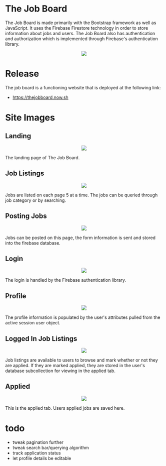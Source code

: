 # The Job Board
The Job Board is made primarily with the Bootstrap framework as well as JavaScript.  It uses the Firebase Firestore technology in order to store information about jobs and users.  The Job Board also has authentication and authorization which is implemented through Firebase's authentication library.

<p align="center">
  <img src="https://i.imgur.com/d1mVjsI.png">
</p>

# Release
The job board is a functioning website that is deployed at the following link:

- https://thejobboard.now.sh

# Site Images

## Landing
<p align="center">
  <img src="https://i.imgur.com/6Ukw5N2.jpg">
</p>
The landing page of The Job Board.

## Job Listings
<p align="center">
  <img src="https://i.imgur.com/CJ3vNUY.jpg">
</p>
Jobs are listed on each page 5 at a time.  The jobs can be queried through job category or by searching.

## Posting Jobs
<p align="center">
  <img src="https://i.imgur.com/uuCp56w.png">
</p>
Jobs can be posted on this page, the form information is sent and stored into the firebase database.

## Login
<p align="center">
  <img src="https://i.imgur.com/TEI6CXE.png">
</p>
The login is handled by the Firebase authentication library.

## Profile
<p align="center">
  <img src="https://i.imgur.com/UDnOf9y.png">
</p>
The profile information is populated by the user's attributes pulled from the active session user object.

## Logged In Job Listings
<p align="center">
  <img src="https://i.imgur.com/jFwJfWi.png">
</p>
Job listings are available to users to browse and mark whether or not they are applied.  If they are marked applied, they are stored in the user's database subcollection for viewing in the applied tab.

## Applied
<p align="center">
  <img src="https://i.imgur.com/9hReicN.png">
</p>
This is the applied tab.  Users applied jobs are saved here.

# todo
- tweak pagination further
- tweak search bar/querying algorithm
- track application status
- let profile details be editable
